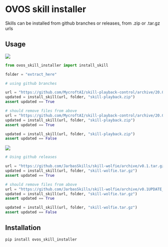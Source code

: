 # OVOS skill installer

Skills can be installed from github branches or releases, from .zip or .tar.gz urls

## Usage

![](./github_branches.png)


```python
from ovos_skill_installer import install_skill

folder = "extract_here"

# using github branches

url = "https://github.com/MycroftAI/skill-playback-control/archive/20.02.zip"
updated = install_skill(url, folder, "skill-playback.zip")
assert updated == True

# should remove files from above
url = "https://github.com/MycroftAI/skill-playback-control/archive/20.08.zip"
updated = install_skill(url, folder, "skill-playback.zip")
assert updated == True

updated = install_skill(url, folder, "skill-playback.zip")
assert updated == False
```
![](./github_releases.png)

```python
# Using github releases

url = "https://github.com/JarbasSkills/skill-wolfie/archive/v0.1.tar.gz"
updated = install_skill(url, folder, "skill-wolfie.tar.gz")
assert updated == True

# should remove files from above
url = "https://github.com/JarbasSkills/skill-wolfie/archive/v0.1UPDATE_TEST.tar.gz"
updated = install_skill(url, folder, "skill-wolfie.tar.gz")
assert updated == True

updated = install_skill(url, folder, "skill-wolfie.tar.gz")
assert updated == False
```


## Installation

```bash
pip install ovos_skill_installer
```
